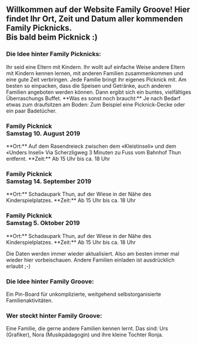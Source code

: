 <h2>Willkommen auf der Website Family Groove! Hier findet Ihr Ort, Zeit und Datum aller kommenden Family Picknicks.<br>Bis bald beim Picknick :)</h2>

<h3>Die Idee hinter Family Picknicks:</h3>
Ihr seid eine Eltern mit Kindern. Ihr wollt auf einfache Weise andere Eltern mit Kindern kennen lernen, mit anderen Familien zusammenkommen und eine gute Zeit verbringen. Jede Familie bringt ihr eigenes Picknick mit. Am besten so einpacken, dass die Speisen und Getränke, auch anderen Familien angeboten werden können. Dann ergibt sich ein buntes, vielfältiges Überraschungs Buffet. **Was es sonst noch braucht:** Je nach Bedarf etwas zum draufsitzen am Boden: Zum Beispiel eine Picknick-Decke oder ein paar Badetücher. 

<h3>Family Picknick<br>Samstag 10. August 2019</h3>
**Ort:** Auf dem Rasendreieck zwischen dem «Kleistinseli» und dem «Unders Inseli» 
Via Scherzligweg 3 Minuten zu Fuss vom Bahnhof Thun entfernt.
**Zeit:** Ab 15 Uhr bis ca. 18 Uhr
<h3>Family Picknick<br>Samstag 14. September 2019</h3>
**Ort:** Schadaupark Thun, auf der Wiese in der Nähe des Kinderspielplatzes.
**Zeit:** Ab 15 Uhr bis ca. 18 Uhr 
<h3>Family Picknick<br>Samstag 5. Oktober 2019</h3>
**Ort:** Schadaupark Thun, auf der Wiese in der Nähe des Kinderspielplatzes.
**Zeit:** Ab 15 Uhr bis ca. 18 Uhr

Die Daten werden immer wieder aktualisiert. Also am besten immer mal wieder hier vorbeischauen.
Andere Familien einladen ist ausdrücklich erlaubt ;-)

<h3>Die Idee hinter Family Groove:</h3>
Ein Pin-Board für unkomplizierte, weitgehend selbstorganisierte Familienaktivitäten. 

<h3>Wer steckt hinter Family Groove:</h3>
Eine Familie, die gerne andere Familien kennen lernt. Das sind: Urs (Grafiker), Nora (Musikpädagogin) und ihre kleine Tochter Ronja. 
